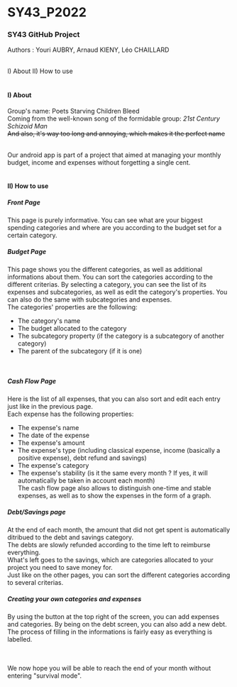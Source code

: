 # SY43_P2022

### SY43 GitHub Project

Authors : Youri AUBRY, Arnaud KIENY, Léo CHAILLARD<br/><br/>

 I) About
II) How to use</br></br>

####  I) About
Group's name: Poets Starving Children Bleed<br/>
Coming from the well-known song of the formidable group: _21st Century Schizoid Man_<br/>
~~And also, it's way too long and annoying, which makes it the perfect name~~<br/></br>

Our android app is part of a project that aimed at managing your monthly budget, income and expenses without forgetting a single cent.</br></br>

#### II) How to use

##### Front Page

This page is purely informative. You can see what are your biggest spending  categories and where are you according to the budget set for a certain category.
</br>

##### Budget Page

This page shows you the different categories, as well as additional informations about them. You can sort the categories according to the different criterias. By selecting a category, you can see the list of its expenses and subcategories, as well as edit the category's properties. You can also do the same with subcategories and expenses.</br>
The categories' properties are the following:
- The category's name
- The budget allocated to the category
- The subcategory property (if the category is a subcategory of another category)
- The parent of the subcategory (if it is one)
</br>

##### Cash Flow Page

Here is the list of all expenses, that you can also sort and edit each entry just like in the previous page.</br>
Each expense has the following properties:
- The expense's name
- The date of the expense
- The expense's amount
- The expense's type (including classical expense, income (basically a positive expense), debt refund and savings)
- The expense's category
- The expense's stability (is it the same every month ? If yes, it will automatically be taken in account each month)</br>
The cash flow page also allows to distinguish one-time and stable expenses, as well as to show the expenses in the form of a graph.</br>

##### Debt/Savings page

At the end of each month, the amount that did not get spent is automatically ditribued to the debt and savings category.</br>
The debts are slowly refunded according to the time left to reimburse everything.</br>
What's left goes to the savings, which are categories allocated to your project you need to save money for.</br>
Just like on the other pages, you can sort the different categories according to several criterias.</br>

##### Creating your own categories and expenses

By using the button at the top right of the screen, you can add expenses and categories. By being on the debt screen, you can also add a new debt.
The process of filling in the informations is fairly easy as everything is labelled.</br></br></br>

We now hope you will be able to reach the end of your month without entering "survival mode".
